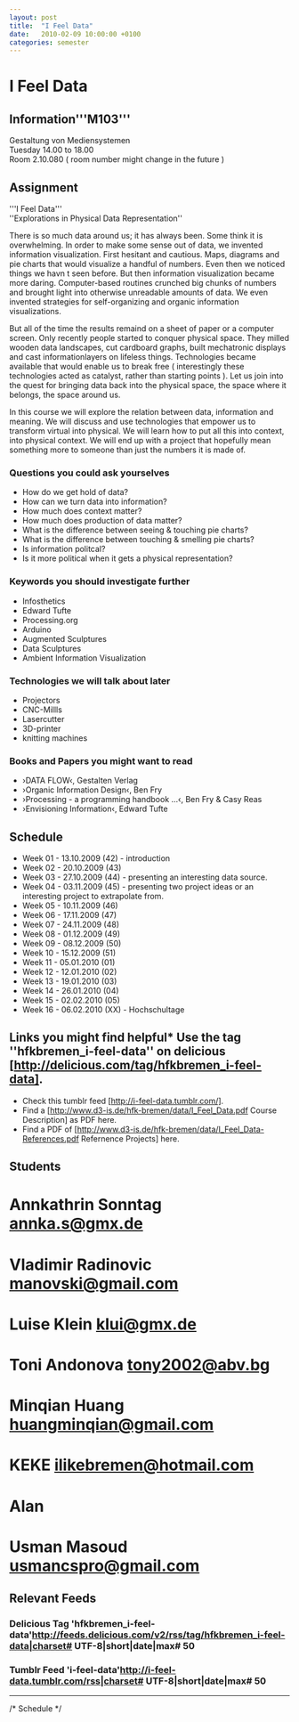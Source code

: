 ```yaml
---
layout: post
title:  "I Feel Data"
date:   2010-02-09 10:00:00 +0100
categories: semester
---
```


# I Feel Data

## Information'''M103'''<br/>
Gestaltung von Mediensystemen<br/>
Tuesday 14.00 to 18.00<br/>
Room 2.10.080 ( room number might change in the future )

## Assignment
'''I Feel Data'''<br/>
''Explorations in Physical Data Representation''

There is so much data around us; it has always been. Some think it is overwhelming. In order to make some sense out of data, we invented information visualization. First hesitant and cautious. Maps, diagrams and pie charts that would visualize a handful of numbers. Even then we noticed things we havn t seen before. But then information visualization became more daring. Computer-based routines crunched big chunks of numbers and brought light into otherwise unreadable amounts of data. We even invented strategies for self-organizing and organic information visualizations.

But all of the time the results remaind on a sheet of paper or a computer screen. Only recently people started to conquer physical space. They milled wooden data landscapes, cut cardboard graphs, built mechatronic displays and cast informationlayers on lifeless things. Technologies became available that would enable us to break free ( interestingly these technologies acted as catalyst, rather than starting points ). Let us join into the quest for bringing data back into the physical space, the space where it belongs, the space around us.

In this course we will explore the relation between data, information and meaning. We will discuss and use technologies that empower us to transform virtual into physical. We will learn how to put all this into context, into physical context. We will end up with a project that hopefully mean something more to someone than just the numbers it is made of.

### Questions you could ask yourselves
* How do we get hold of data?
* How can we turn data into information?
* How much does context matter?
* How much does production of data matter?
* What is the difference between seeing & touching pie charts?
* What is the difference between touching & smelling pie charts?
* Is information politcal?
* Is it more political when it gets a physical representation?

### Keywords you should investigate further
* Infosthetics
* Edward Tufte
* Processing.org
* Arduino
* Augmented Sculptures
* Data Sculptures
* Ambient Information Visualization

### Technologies we will talk about later
* Projectors
* CNC-Millls
* Lasercutter
* 3D-printer
* knitting machines

### Books and Papers you might want to read
* ›DATA FLOW‹, Gestalten Verlag
* ›Organic Information Design‹, Ben Fry
* ›Processing - a programming handbook …‹, Ben Fry & Casy Reas
* ›Envisioning Information‹, Edward Tufte

## Schedule
* Week 01 - 13.10.2009 (42) - introduction
* Week 02 - 20.10.2009 (43)
* Week 03 - 27.10.2009 (44) - presenting an interesting data source.
* Week 04 - 03.11.2009 (45) - presenting two project ideas or an interesting project to extrapolate from.
* Week 05 - 10.11.2009 (46)
* Week 06 - 17.11.2009 (47)
* Week 07 - 24.11.2009 (48)
* Week 08 - 01.12.2009 (49)
* Week 09 - 08.12.2009 (50)
* Week 10 - 15.12.2009 (51)
* Week 11 - 05.01.2010 (01)
* Week 12 - 12.01.2010 (02)
* Week 13 - 19.01.2010 (03)
* Week 14 - 26.01.2010 (04)
* Week 15 - 02.02.2010 (05)
* Week 16 - 06.02.2010 (XX) - Hochschultage

## Links you might find helpful* Use the tag ''hfkbremen_i-feel-data'' on delicious [http://delicious.com/tag/hfkbremen_i-feel-data].
* Check this tumblr feed [http://i-feel-data.tumblr.com/].
* Find a [http://www.d3-is.de/hfk-bremen/data/I_Feel_Data.pdf Course Description] as PDF here.
* Find a PDF of [http://www.d3-is.de/hfk-bremen/data/I_Feel_Data-References.pdf Refernence Projects] here.

## Students
# Annkathrin Sonntag <annka.s@gmx.de>
# Vladimir Radinovic <manovski@gmail.com>
# Luise Klein <klui@gmx.de>
# Toni Andonova <tony2002@abv.bg>
# Minqian Huang <huangminqian@gmail.com>
# KEKE <ilikebremen@hotmail.com>
# Alan
# 
# Usman Masoud <usmancspro@gmail.com>

## Relevant Feeds
### Delicious Tag 'hfkbremen_i-feel-data'<rss>http://feeds.delicious.com/v2/rss/tag/hfkbremen_i-feel-data|charset# UTF-8|short|date|max# 50</rss>

### Tumblr Feed 'i-feel-data'<rss>http://i-feel-data.tumblr.com/rss|charset# UTF-8|short|date|max# 50</rss>

---

/* Schedule */
